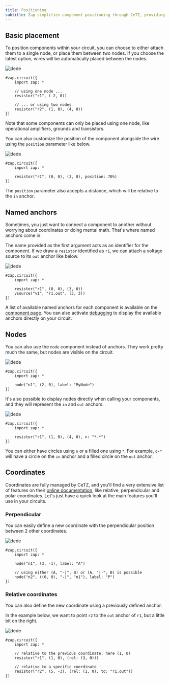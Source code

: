```yaml
---
title: Positioning
subtitle: Zap simplifies component positioning through CeTZ, providing two methods for placing your circuit elements.
---
```


## Basic placement

To position components within your circuit, you can choose to either attach them to a single node, or place them between two nodes. If you choose the latest option, wires will be automatically placed between the nodes.

![dede](/docs/ded.svg)

```typst
#zap.circuit({
    import zap: *

    // using one node ...
    resistor("r1", (-2, 0))
    
    // ... or using two nodes
    resistor("r2", (1, 0), (4, 0))
})
```

Note that some components can only be placed using one node, like operational amplifiers, grounds and transistors.

You can also customize the position of the component alongside the wire using the `position` parameter like below.

![dede](/docs/position.svg)

```typst
#zap.circuit({
    import zap: *

    resistor("r1", (0, 0), (3, 0), position: 70%)
})
```

The `position` parameter also accepts a distance, which will be relative to the `in` anchor.

## Named anchors

Sometimes, you just want to connect a component to another without worrying about coordinates or doing mental math. That's where named anchors come in.

The name provided as the first argument acts as an identifier for the component. If we draw a `resistor` identified as `r1`, we can attach a voltage source to its `out` anchor like below.

![dede](/docs/positioning.svg)

```typst
#zap.circuit({
    import zap: *

    resistor("r1", (0, 0), (3, 0))
    vsource("v1", "r1.out", (3, 3))
})
```

A list of available named anchors for each component is available on the [component page](/docs/components/resistor). You can also activate [debugging](/docs/debug) to display the available anchors directly on your circuit.

## Nodes

You can also use the `node` component instead of anchors. They work pretty much the same, but nodes are visible on the circuit.

![dede](/docs/node.svg)

```typst
#zap.circuit({
    import zap: *

    node("n1", (2, 0), label: "MyNode")
})
```

It's also possible to display nodes directly when calling your components, and they will represent the `in` and `out` anchors.

![dede](/docs/nodes.svg)

```typst
#zap.circuit({
    import zap: *

    resistor("r1", (1, 0), (4, 0), n: "*-*")
})
```

You can either have circles using `o` or a filled one using `*`. For example, `o-*` will have a circle on the `in` anchor and a filled circle on the `out` anchor.

## Coordinates

Coordinates are fully managed by CeTZ, and you'll find a very extensive list of features on their [online documentation](https://cetz-package.github.io/docs/basics/coordinate-systems), like relative, perpendicular and polar coordinates. Let's just have a quick look at the main features you'll use in your circuits.

### Perpendicular

You can easily define a new coordinate with the perpendicular position between 2 other coordinates.

![dede](/docs/perpendicular.svg)

```typst
#zap.circuit({
    import zap: *

    node("n1", (3, -1), label: "A")
    
    // using either (A, "-|", B) or (A, "|-", B) is possible
    node("n2", ((0, 0), "-|", "n1"), label: "P")
})
```

### Relative coordinates

You can also define the new coordinate using a previously defined anchor. 

In the example below, we want to point `r2` to the `out` anchor of `r1`, but a little bit on the right.

![dede](/docs/relative.svg)

```typst
#zap.circuit({
    import zap: *

    // relative to the previous coordinate, here (1, 0)
    resistor("r1", (1, 0), (rel: (3, 0)))
    
    // relative to a specific coordinate
    resistor("r2", (5, -3), (rel: (1, 0), to: "r1.out"))
})
```